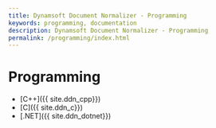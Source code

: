 ```yaml
---
title: Dynamsoft Document Normalizer - Programming
keywords: programming, documentation
description: Dynamsoft Document Normalizer - Programming
permalink: /programming/index.html
---
```


# Programming

- [C++]({{ site.ddn_cpp}})
- [C]({{ site.ddn_c}})
- [.NET]({{ site.ddn_dotnet}})
